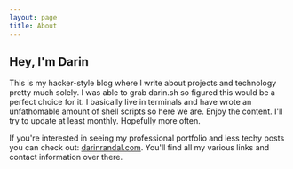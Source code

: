 ```yaml
---
layout: page
title: About
---
```


## Hey, I'm Darin

This is my hacker-style blog where I write about projects and technology pretty much solely. I was able to grab darin.sh so figured this would be a perfect choice for it.
I basically live in terminals and have wrote an unfathomable amount of shell scripts so here we are. Enjoy the content. I'll try to update at least monthly. Hopefully more often.


If you're interested in seeing my professional portfolio and less techy posts you can check out: [darinrandal.com](https://darinrandal.com). You'll find all my various links and contact information over there.